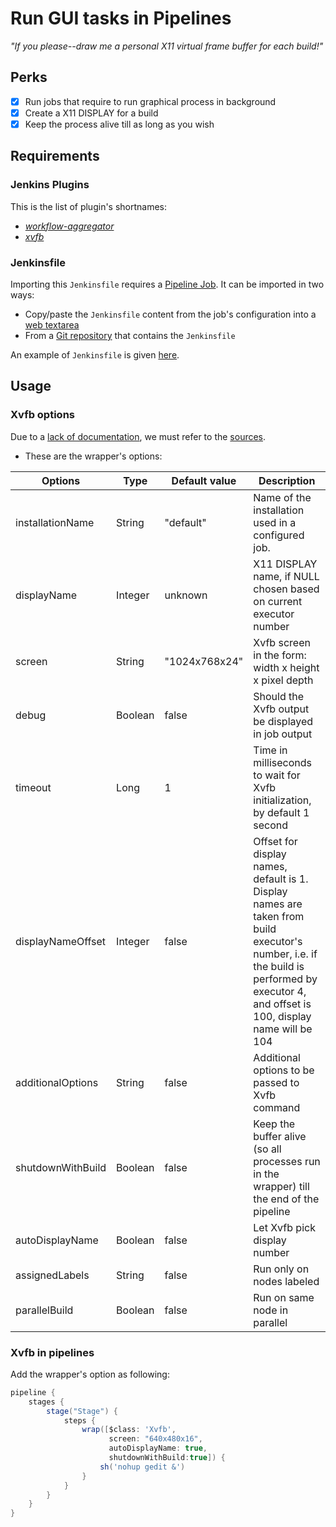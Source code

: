 Run GUI tasks in Pipelines
==========================

*"If you please--draw me a personal X11 virtual frame buffer for each build!"*

## Perks

- [x] Run jobs that require to run graphical process in background
- [x] Create a X11 DISPLAY for a build
- [x] Keep the process alive till as long as you wish

## Requirements

### Jenkins Plugins

This is the list of plugin's shortnames:

* *[workflow-aggregator](https://plugins.jenkins.io/workflow-aggregator)*
* *[xvfb](https://plugins.jenkins.io/xvfb)*

### Jenkinsfile

Importing this `Jenkinsfile` requires a [Pipeline Job](https://jenkins.io/doc/book/pipeline/getting-started/).
It can be imported in two ways:

- Copy/paste the `Jenkinsfile` content from the job's configuration into a [web textarea](https://jenkins.io/doc/book/pipeline/getting-started/#through-the-classic-ui)
- From a [Git repository](https://jenkins.io/doc/book/pipeline/getting-started/#defining-a-pipeline-in-scm) that contains the `Jenkinsfile`

An example of `Jenkinsfile` is given [here](./Jenkinsfile).

## Usage

### Xvfb options

Due to a [lack of documentation](https://wiki.jenkins.io/display/JENKINS/Xvfb+Plugin), we must refer to the  [sources](https://github.com/jenkinsci/xvfb-plugin/blob/master/src/main/java/org/jenkinsci/plugins/xvfb/Xvfb.java#L387).

- These are the wrapper's options:

| Options | Type | Default value | Description
|--|--|--|--|
| installationName | String | "default" | Name of the installation used in a configured job.
| displayName | Integer | unknown  | X11 DISPLAY name, if NULL chosen based on current executor number
| screen | String | "1024x768x24" | Xvfb screen in the form: width x height x pixel depth
| debug | Boolean | false | Should the Xvfb output be displayed in job output
| timeout | Long | 1 | Time in milliseconds to wait for Xvfb initialization, by default 1 second
| displayNameOffset | Integer | false | Offset for display names, default is 1. Display names are taken from build executor's number, i.e. if the build is performed by executor 4, and offset is 100, display name will be 104
| additionalOptions | String | false | Additional options to be passed to Xvfb command
| shutdownWithBuild | Boolean | false | Keep the buffer alive (so all processes run in the wrapper) till the end of the pipeline
| autoDisplayName | Boolean | false | Let Xvfb pick display number
| assignedLabels | String | false | Run only on nodes labeled
| parallelBuild | Boolean | false | Run on same node in parallel

### Xvfb in pipelines

Add the wrapper's option as following:

```groovy
pipeline {
    stages {
        stage("Stage") {
            steps {
                wrap([$class: 'Xvfb',
                      screen: "640x480x16",
                      autoDisplayName: true,
                      shutdownWithBuild:true]) {
                    sh('nohup gedit &')
                }
            }
        }
    }
}
```

